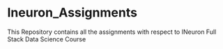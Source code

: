 # Ineuron_Assignments
This Repository contains all the assignments with respect to INeuron Full Stack Data Science Course
